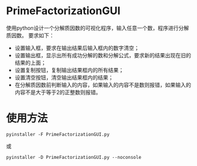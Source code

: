 # PrimeFactorizationGUI
使用python设计一个分解质因数的可视化程序，输入任意一个数，程序进行分解质因数。
要求如下：
- 设置输入框，要求在输出结果后输入框内的数字清空；
- 设置输出框，显示出所有成功分解的数和分解公式，要求新的结果出现在旧的结果的上面；
- 设置复制按钮，复制输出结果框内的所有结果；
- 设置清空按钮，清空输出结果框内的结果；
- 在分解质因数前判断输入的内容，如果输入的内容不是数则报错，如果输入的内容不是大于等于2的正整数则报错。
# 使用方法
```
pyinstaller -F PrimeFactorizationGUI.py
```
或
```
pyinstaller -D PrimeFactorizationGUI.py --noconsole
```